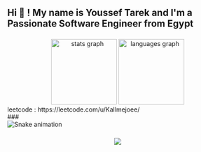 <h2 align="left">Hi 👋 ! My name is Youssef Tarek and I'm a Passionate Software Engineer from Egypt</h2>

###

<div align="center">
  <!-- GitHub Stats -->
  <img src="https://github-readme-stats.vercel.app/api?username=kallmejoe&hide_title=false&hide_rank=false&show_icons=true&include_all_commits=true&count_private=true&disable_animations=false&theme=dracula&locale=en&hide_border=false" height="150" alt="stats graph" />

  <!-- Top Languages -->
  <img src="https://github-readme-stats.vercel.app/api/top-langs?username=kallmejoe&count_private=true&locale=en&hide_title=false&layout=compact&card_width=320&langs_count=5&theme=dracula&hide_border=false" height="150" alt="languages graph" />
</div>

<div> leetcode : https://leetcode.com/u/Kallmejoee/ </div>
###

<br clear="both">

<!-- Snake Animation -->
<img src="https://raw.githubusercontent.com/yousseftarek/yousseftarek/output/snake.svg" alt="Snake animation" />

###

<div align="center">
  <!-- Profile Views Counter -->
  <img src="https://profile-counter.glitch.me/yousseftarek/count.svg?" />
</div>
